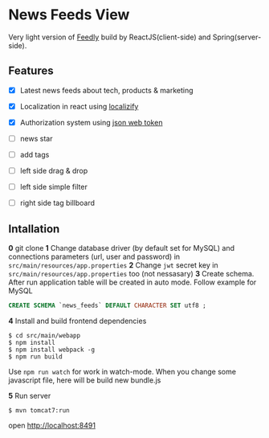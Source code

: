 # News Feeds View

Very light version of [Feedly](https://feedly.com) build by ReactJS(client-side) and Spring(server-side).

## Features

- [x] Latest news feeds about tech, products & marketing
- [x] Localization in react using [localizify](https://github.com/noveogroup-amorgunov/localizify)
- [x] Authorization system using [json web token](https://jwt.io)

- [ ] news star
- [ ] add tags
- [ ] left side drag & drop
- [ ] left side simple filter
- [ ] right side tag billboard


## Intallation

**0** git clone
**1** Change database driver (by default set for MySQL) and connections parameters (url, user and password) in `src/main/resources/app.properties`
**2** Change `jwt` secret key in `src/main/resources/app.properties` too (not nessasary)
**3** Create schema. After run application table will be created in auto mode. Follow example for MySQL

```sql
CREATE SCHEMA `news_feeds` DEFAULT CHARACTER SET utf8 ;
```

**4** Install and build frontend dependencies

```shell
$ cd src/main/webapp
$ npm install
$ npm install webpack -g
$ npm run build
```

Use `npm run watch` for work in watch-mode. When you change some javascript file, here will be build new bundle.js

**5** Run server

```shell
$ mvn tomcat7:run
```

open [http://localhost:8491](http://localhost:8491)
